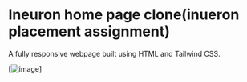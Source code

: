 # Ineuron home page clone(inueron placement assignment)


A fully responsive webpage built using HTML and Tailwind CSS.

[![image](resources/ss.jpeg)]